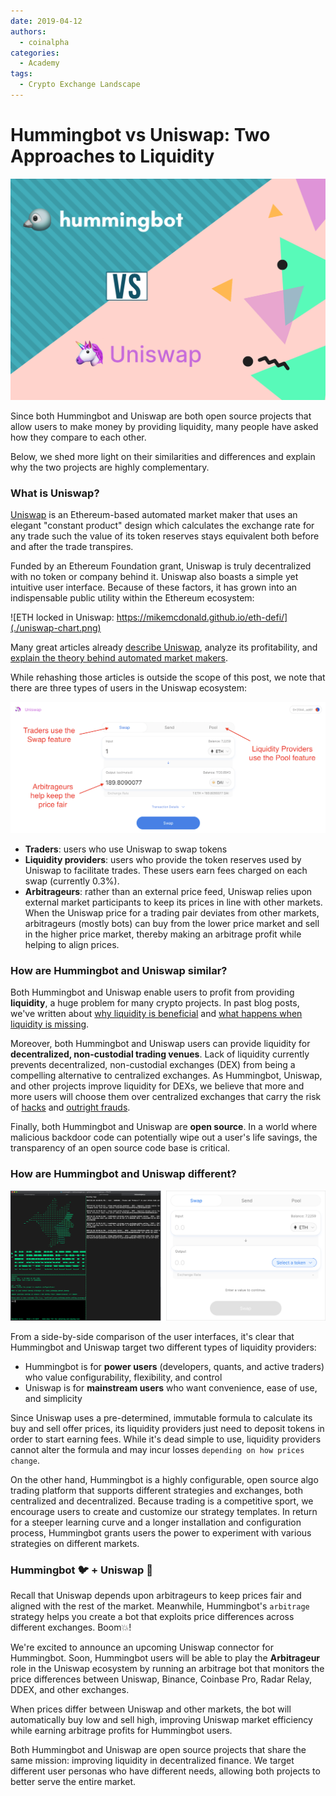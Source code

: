 ```yaml
---
date: 2019-04-12
authors:
  - coinalpha
categories:
  - Academy
tags:
  - Crypto Exchange Landscape
---
```



# Hummingbot vs Uniswap: Two Approaches to Liquidity

![cover](cover.png)

Since both Hummingbot and Uniswap are both open source projects that allow users to make money by providing liquidity, many people have asked how they compare to each other. 

Below, we shed more light on their similarities and differences and explain why the two projects are highly complementary.

<!-- more -->

### What is Uniswap?

[Uniswap](https://uniswap.exchange/) is an Ethereum-based automated market maker that uses an elegant "constant product" design which calculates the exchange rate for any trade such the value of its token reserves stays equivalent both before and after the trade transpires. 

Funded by an Ethereum Foundation grant, Uniswap is truly decentralized with no token or company behind it. Uniswap also boasts a simple yet intuitive user interface. Because of these factors, it has grown into an indispensable public utility within the Ethereum ecosystem:

![ETH locked in Uniswap: https://mikemcdonald.github.io/eth-defi/](./uniswap-chart.png)

Many great articles already [describe Uniswap](https://medium.com/scalar-capital/uniswap-a-unique-exchange-f4ef44f807bf), analyze its profitability, and [explain the theory behind automated market makers](https://vitalik.ca/general/2017/06/22/marketmakers.html). 


While rehashing those articles is outside the scope of this post, we note that there are three types of users in the Uniswap ecosystem:

![The 3 types of Uniswap users](./uniswap-roles.png)

* **Traders**: users who use Uniswap to swap tokens
* **Liquidity providers**: users who provide the token reserves used by Uniswap to facilitate trades. These users earn fees charged on each swap (currently 0.3%).
* **Arbitrageurs**: rather than an external price feed, Uniswap relies upon external market participants to keep its prices in line with other markets. When the Uniswap price for a trading pair deviates from other markets, arbitrageurs (mostly bots) can buy from the lower price market and sell in the higher price market, thereby making an arbitrage profit while helping to align prices.

### How are Hummingbot and Uniswap similar?

Both Hummingbot and Uniswap enable users to profit from providing **liquidity**, a huge problem for many crypto projects. In past blog posts, we've written about [why liquidity is beneficial](../2019-03-7-hummingbot-questions/index.md) and [what happens when liquidity is missing](../2019-01-thin-crust-of-liquidity/index.md). 

Moreover, both Hummingbot and Uniswap users can provide liquidity for **decentralized, non-custodial trading venues**. Lack of liquidity currently prevents decentralized, non-custodial exchanges (DEX) from being a compelling alternative to centralized exchanges. As Hummingbot, Uniswap, and other projects improve liquidity for DEXs, we believe that more and more users will choose them over centralized exchanges that carry the risk of [hacks](https://www.coindesk.com/bithumb-exchanges-31-million-hack-know-dont-know) and [outright frauds](https://www.cbc.ca/news/canada/nova-scotia/quadrigacx-cryptocurrency-exchange-bankruptcy-1.5089539).

Finally, both Hummingbot and Uniswap are **open source**. In a world where malicious backdoor code can potentially wipe out a user's life savings, the transparency of an open source code base is critical. 

### How are Hummingbot and Uniswap different?

![User interfaces: Hummingbot (left) vs Uniswap (right)](./interfaces.png)

From a side-by-side comparison of the user interfaces, it's clear that Hummingbot and Uniswap target two different types of liquidity providers:
* Hummingbot is for **power users** (developers, quants, and active traders) who value configurability, flexibility, and control
* Uniswap is for **mainstream users** who want convenience, ease of use, and simplicity

Since Uniswap uses a pre-determined, immutable formula to calculate its buy and sell offer prices, its liquidity providers just need to deposit tokens in order to start earning fees. While it's dead simple to use, liquidity providers cannot alter the formula and may incur losses `depending on how prices change`.

On the other hand, Hummingbot is a highly configurable, open source algo trading platform that supports different strategies and exchanges, both centralized and decentralized. Because trading is a competitive sport, we encourage users to create and customize our strategy templates. In return for a steeper learning curve and a longer installation and configuration process, Hummingbot grants users the power to experiment with various strategies on different markets.

### Hummingbot 🐦 + Uniswap 🦄

Recall that Uniswap depends upon arbitrageurs to keep prices fair and aligned with the rest of the market. Meanwhile, Hummingbot's `arbitrage` strategy helps you create a bot that exploits price differences across different exchanges. Boom💥!

We're excited to announce an upcoming Uniswap connector for Hummingbot. Soon, Hummingbot users will be able to play the **Arbitrageur** role in the Uniswap ecosystem by running an arbitrage bot that monitors the price differences between Uniswap, Binance, Coinbase Pro, Radar Relay, DDEX, and other exchanges. 

When prices differ between Uniswap and other markets, the bot will automatically buy low and sell high, improving Uniswap market efficiency while earning arbitrage profits for Hummingbot users.

Both Hummingbot and Uniswap are open source projects that share the same mission: improving liquidity in decentralized finance. We target different user personas who have different needs, allowing both projects to better serve the entire market.